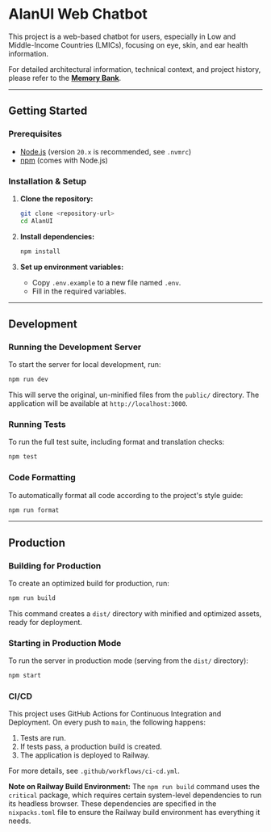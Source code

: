 # AlanUI Web Chatbot

This project is a web-based chatbot for users, especially in Low and Middle-Income Countries (LMICs), focusing on eye, skin, and ear health information.

For detailed architectural information, technical context, and project history, please refer to the **[Memory Bank](memory-bank/)**.

---

## Getting Started

### Prerequisites
- [Node.js](https://nodejs.org/) (version `20.x` is recommended, see `.nvmrc`)
- [npm](https://www.npmjs.com/) (comes with Node.js)

### Installation & Setup

1.  **Clone the repository:**
    ```bash
    git clone <repository-url>
    cd AlanUI
    ```

2.  **Install dependencies:**
    ```bash
    npm install
    ```

3.  **Set up environment variables:**
    - Copy `.env.example` to a new file named `.env`.
    - Fill in the required variables.

---

## Development

### Running the Development Server
To start the server for local development, run:
```bash
npm run dev
```
This will serve the original, un-minified files from the `public/` directory. The application will be available at `http://localhost:3000`.

### Running Tests
To run the full test suite, including format and translation checks:
```bash
npm test
```

### Code Formatting
To automatically format all code according to the project's style guide:
```bash
npm run format
```

---

## Production

### Building for Production
To create an optimized build for production, run:
```bash
npm run build
```
This command creates a `dist/` directory with minified and optimized assets, ready for deployment.

### Starting in Production Mode
To run the server in production mode (serving from the `dist/` directory):
```bash
npm start
```

### CI/CD
This project uses GitHub Actions for Continuous Integration and Deployment. On every push to `main`, the following happens:
1.  Tests are run.
2.  If tests pass, a production build is created.
3.  The application is deployed to Railway.

For more details, see `.github/workflows/ci-cd.yml`.

**Note on Railway Build Environment:** The `npm run build` command uses the `critical` package, which requires certain system-level dependencies to run its headless browser. These dependencies are specified in the `nixpacks.toml` file to ensure the Railway build environment has everything it needs.
